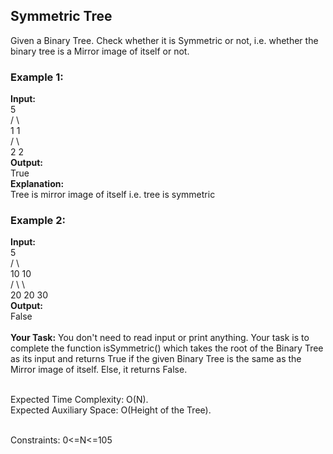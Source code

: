 <h2>Symmetric Tree</h2>

Given a Binary Tree. Check whether it is Symmetric or not, i.e. whether the binary tree is a Mirror image of itself or not.

<h3>Example 1:</h3>

**Input:** <br>
         5   <br>
       /   \  <br>
      1     1  <br>
     /       \  <br>
    2         2  <br>
**Output:**  <br>
True  <br>
**Explanation:**  <br>
Tree is mirror image of itself i.e. tree is symmetric  <br>


<h3>Example 2:</h3>

**Input:**  <br>
         5  <br>
       /   \  <br>
      10     10  <br>
     /  \     \  <br>
    20  20     30  <br>
**Output:**  <br>
False  <br>
<br>
**Your Task:** 
You don't need to read input or print anything. Your task is to complete the function isSymmetric() which takes the root of the Binary Tree as its input and returns True if the given Binary Tree is the same as the Mirror image of itself. Else, it returns False.

<br>
Expected Time Complexity: O(N). <br>
Expected Auxiliary Space: O(Height of the Tree). <br>

<br>

Constraints:
0<=N<=105
